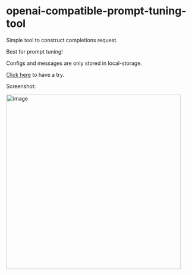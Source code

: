 # openai-compatible-prompt-tuning-tool
Simple tool to construct completions request.

Best for prompt tuning!

Configs and messages are only stored in local-storage.

[Click here](https://callgent.github.io/prompt-tuning/) to have a try.

Screenshot:

<img width="469" alt="image" src="https://github.com/user-attachments/assets/b8e3133e-37c7-4059-bc65-4901aaa7c604" />
